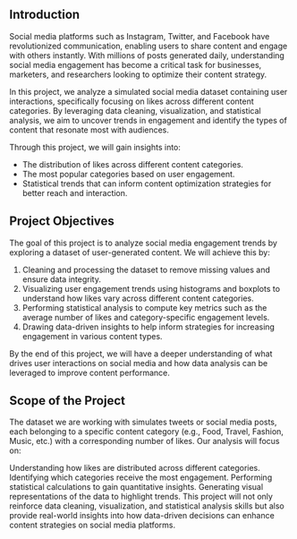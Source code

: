 ## Introduction
Social media platforms such as Instagram, Twitter, and Facebook have revolutionized communication, enabling users to share content and engage with others instantly. With millions of posts generated daily, understanding social media engagement has become a critical task for businesses, marketers, and researchers looking to optimize their content strategy.

In this project, we analyze a simulated social media dataset containing user interactions, specifically focusing on likes across different content categories. By leveraging data cleaning, visualization, and statistical analysis, we aim to uncover trends in engagement and identify the types of content that resonate most with audiences.

Through this project, we will gain insights into:

- The distribution of likes across different content categories.
- The most popular categories based on user engagement.
- Statistical trends that can inform content optimization strategies for better reach and interaction.

## Project Objectives
The goal of this project is to analyze social media engagement trends by exploring a dataset of user-generated content. We will achieve this by:

1. Cleaning and processing the dataset to remove missing values and ensure data integrity.
2. Visualizing user engagement trends using histograms and boxplots to understand how likes vary across different content categories.
3. Performing statistical analysis to compute key metrics such as the average number of likes and category-specific engagement levels.
4. Drawing data-driven insights to help inform strategies for increasing engagement in various content types.

By the end of this project, we will have a deeper understanding of what drives user interactions on social media and how data analysis can be leveraged to improve content performance.

## Scope of the Project
The dataset we are working with simulates tweets or social media posts, each belonging to a specific content category (e.g., Food, Travel, Fashion, Music, etc.) with a corresponding number of likes. Our analysis will focus on:

Understanding how likes are distributed across different categories.
Identifying which categories receive the most engagement.
Performing statistical calculations to gain quantitative insights.
Generating visual representations of the data to highlight trends.
This project will not only reinforce data cleaning, visualization, and statistical analysis skills but also provide real-world insights into how data-driven decisions can enhance content strategies on social media platforms.

